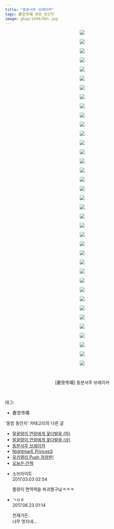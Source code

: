 ```yaml
---
title: "동분서주 브레이커"
tags: 蒼空市場 동방_동인지
image: ghap/1498/001.jpg
---
```

<div class="article">
<p style="text-align: center; clear: none; float: none;"><img src="{{ site.nasurl }}/ghap/1498/001.jpg"/></p>
<p style="text-align: center; clear: none; float: none;"><img src="{{ site.nasurl }}/ghap/1498/002.jpg"/></p>
<p style="text-align: center; clear: none; float: none;"><img src="{{ site.nasurl }}/ghap/1498/003.jpg"/></p>
<p style="text-align: center; clear: none; float: none;"><img src="{{ site.nasurl }}/ghap/1498/004.jpg"/></p>
<p style="text-align: center; clear: none; float: none;"><img src="{{ site.nasurl }}/ghap/1498/005.jpg"/></p>
<p style="text-align: center; clear: none; float: none;"><img src="{{ site.nasurl }}/ghap/1498/006.jpg"/></p>
<p style="text-align: center; clear: none; float: none;"><img src="{{ site.nasurl }}/ghap/1498/007.jpg"/></p>
<p style="text-align: center; clear: none; float: none;"><img src="{{ site.nasurl }}/ghap/1498/008.jpg"/></p>
<p style="text-align: center; clear: none; float: none;"><img src="{{ site.nasurl }}/ghap/1498/009.jpg"/></p>
<p style="text-align: center; clear: none; float: none;"><img src="{{ site.nasurl }}/ghap/1498/010.jpg"/></p>
<p style="text-align: center; clear: none; float: none;"><img src="{{ site.nasurl }}/ghap/1498/011.jpg"/></p>
<p style="text-align: center; clear: none; float: none;"><img src="{{ site.nasurl }}/ghap/1498/012.jpg"/></p>
<p style="text-align: center; clear: none; float: none;"><img src="{{ site.nasurl }}/ghap/1498/013.jpg"/></p>
<p style="text-align: center; clear: none; float: none;"><img src="{{ site.nasurl }}/ghap/1498/014.jpg"/></p>
<p style="text-align: center; clear: none; float: none;"><img src="{{ site.nasurl }}/ghap/1498/015.jpg"/></p>
<p style="text-align: center; clear: none; float: none;"><img src="{{ site.nasurl }}/ghap/1498/016.jpg"/></p>
<p style="text-align: center; clear: none; float: none;"><img src="{{ site.nasurl }}/ghap/1498/017.jpg"/></p>
<p style="text-align: center; clear: none; float: none;"><img src="{{ site.nasurl }}/ghap/1498/018.jpg"/></p>
<p style="text-align: center; clear: none; float: none;"><img src="{{ site.nasurl }}/ghap/1498/019.jpg"/></p>
<p style="text-align: center; clear: none; float: none;"><img src="{{ site.nasurl }}/ghap/1498/020.jpg"/></p>
<p style="text-align: center; clear: none; float: none;"><img src="{{ site.nasurl }}/ghap/1498/021.jpg"/></p>
<p style="text-align: center; clear: none; float: none;"><img src="{{ site.nasurl }}/ghap/1498/022.jpg"/></p>
<p style="text-align: center; clear: none; float: none;"><img src="{{ site.nasurl }}/ghap/1498/023.jpg"/></p>
<p style="text-align: center; clear: none; float: none;"><img src="{{ site.nasurl }}/ghap/1498/024.jpg"/></p>
<p style="text-align: center; clear: none; float: none;"><img src="{{ site.nasurl }}/ghap/1498/025.jpg"/></p>
<p style="text-align: center; clear: none; float: none;"><img src="{{ site.nasurl }}/ghap/1498/026.jpg"/></p>
<p style="text-align: center; clear: none; float: none;"><img src="{{ site.nasurl }}/ghap/1498/027.jpg"/></p>
<p style="text-align: center; clear: none; float: none;"><img src="{{ site.nasurl }}/ghap/1498/028.jpg"/></p>
<p style="text-align: center; clear: none; float: none;"><img src="{{ site.nasurl }}/ghap/1498/029.jpg"/></p>
<p style="text-align: center; clear: none; float: none;"><img src="{{ site.nasurl }}/ghap/1498/030.jpg"/></p>
<p style="text-align: center; clear: none; float: none;"><img src="{{ site.nasurl }}/ghap/1498/031.jpg"/></p>
<p style="text-align: center; clear: none; float: none;"><img src="{{ site.nasurl }}/ghap/1498/032.jpg"/></p>
<p style="text-align: center; clear: none; float: none;"><img src="{{ site.nasurl }}/ghap/1498/033.jpg"/></p>
<p style="text-align: center; clear: none; float: none;"><img src="{{ site.nasurl }}/ghap/1498/034.jpg"/></p>
<p style="text-align: center; clear: none; float: none;"><img src="{{ site.nasurl }}/ghap/1498/035.jpg"/></p>
<p style="text-align: center; clear: none; float: none;"><img src="{{ site.nasurl }}/ghap/1498/036.jpg"/></p>
<p style="text-align: center; clear: none; float: none;"><img src="{{ site.nasurl }}/ghap/1498/037.jpg"/></p>
<p style="text-align: center; clear: none; float: none;"><br/></p>
<p style="text-align: center; clear: none; float: none;">[蒼空市場] 동분서주 브레이커</p>
<p><br/></p>
</div><div class="tagTrail">
<p>태그: </p>
<ul>
<li>蒼空市場</li>
</ul>
</div><div class="another">
<p>'동방 동인지' 카테고리의 다른 글</p>
<ul>
<li><a href="/2016-08-11-ghap_1501">말괄량이 연랑에게 꽃다발을 (하)</a></li>
<li><a href="/2016-08-11-ghap_1500">말괄량이 연랑에게 꽃다발을 (상)</a></li>
<li><a href="/2016-08-11-ghap_1498">동분서주 브레이커</a></li>
<li><a href="/2016-08-11-ghap_1497">NightmarE PrincesS</a></li>
<li><a href="/2016-08-11-ghap_1496">유카앨리 Push 자양분!</a></li>
<li><a href="/2016-08-11-ghap_1495">오늘은 산책</a></li>
</ul>
</div><div class="cb_module cb_fluid">
<div class="cb_wrt cb_profile">
<div class="comment">
<ul>
<li class="cb_thumb_off" id="comment14929932">
<div class="cb_comment_area">
<div class="cb_info_area">
<div class="cb_section">
<span class="cb_nick_name">소브라이트</span>
</div>
<div class="cb_section">
<span class="cb_date">2017.03.03 02:54 </span>
</div>
</div>
<div class="cb_dsc_comment">
<p class="cb_dsc">
											플랑이 면역력을 파괴했구낰ㅋㅋㅋ
										</p>
</div>
</div></li>
<li class="cb_thumb_off" id="comment15020097">
<div class="cb_comment_area">
<div class="cb_info_area">
<div class="cb_section">
<span class="cb_nick_name">ㄱㅁㅎ</span>
</div>
<div class="cb_section">
<span class="cb_date">2017.06.23 01:14 </span>
</div>
</div>
<div class="cb_dsc_comment">
<p class="cb_dsc">
											천재거든.<br/>
너무 멋지네...
										</p>
</div>
</div></li>
</ul>
</div>
</div><!-- commentList close -->
</div>